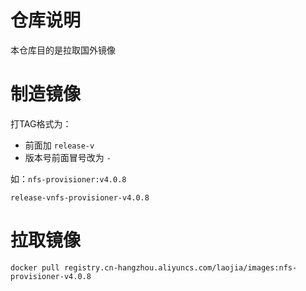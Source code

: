 # 仓库说明

本仓库目的是拉取国外镜像

# 制造镜像

打TAG格式为：
* 前面加 `release-v`
* 版本号前面冒号改为 `-`

如：`nfs-provisioner:v4.0.8`

```shell
release-vnfs-provisioner-v4.0.8
```

# 拉取镜像

```shell
docker pull registry.cn-hangzhou.aliyuncs.com/laojia/images:nfs-provisioner-v4.0.8
```

